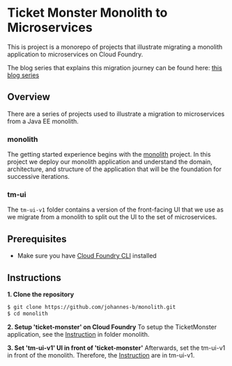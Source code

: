 # Ticket Monster Monolith to Microservices

This is project is a monorepo of projects that illustrate migrating a monolith application to microservices on Cloud Foundry.

The blog series that explains this migration journey can be found here: [this blog series](https://blog-authoring.lab.dynatrace.org/news/blog/fearless-monolith-to-microservices-migration-a-guided-journey/)

## Overview

There are a series of projects used to illustrate a migration to microservices from a Java EE monolith. 

### monolith
The getting started experience begins with the [monolith](./monolith/README.md) project. In this project we deploy our monolith application and understand the domain, architecture, and structure of the application that will be the foundation for successive iterations.
 
 
### tm-ui
<!-- 
The `tm-ui-*` folders contain different versions of the front-facing UI that we use as we migrate from a monolith to split out the UI to the set of microservices.
-->
The `tm-ui-v1` folder contains a version of the front-facing UI that we use as we migrate from a monolith to split out the UI to the set of microservices.

<!-- 
### backend

The `backend-*` folders contain the monolith with the UI removed and successive iterations of evolution. With `backend-v1`, we have taken the monolith as it is and removed the UI. It contains a REST API that can be called from the UI. In `backend-v2` we've stated adding feature flags for controlling the introduction of a new microservice. See each respective sub project for more information.
  
### orders-service

-->

## Prerequisites

* Make sure you have [Cloud Foundry CLI](https://docs.cloudfoundry.org/cf-cli/install-go-cli.html) installed 

## Instructions

**1. Clone the repository**
```sh
$ git clone https://github.com/johannes-b/monolith.git
$ cd monolith
```

**2. Setup 'ticket-monster' on Cloud Foundry**
To setup the TicketMonster application, see the [Instruction](./monolith/README.md) in folder monolith.

**3. Set 'tm-ui-v1' UI in front of 'ticket-monster'**
Afterwards, set the tm-ui-v1 in front of the monolith. Therefore, the [Instruction](./tm-ui-v1/README.md) are in tm-ui-v1.


 

